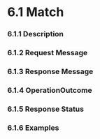 # 6.1 Match
### 6.1.1 Description
### 6.1.2 Request Message
### 6.1.3 Response Message
### 6.1.4 OperationOutcome
### 6.1.5 Response Status
### 6.1.6 Examples